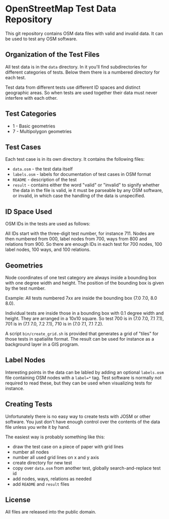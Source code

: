 
# OpenStreetMap Test Data Repository

This git repository contains OSM data files with valid and invalid data. It can
be used to test any OSM software.

## Organization of the Test Files

All test data is in the `data` directory. In it you'll find subdirectories for
different categories of tests. Below them there is a numbered directory for each
test.

Test data from different tests use different ID spaces and distinct geographic
areas. So when tests are used together their data must never interfere with
each other.

## Test Categories

* 1 - Basic geometries
* 7 - Multipolygon geometries

## Test Cases

Each test case is in its own directory. It contains the following files:

* `data.osm` - the test data itself
* `labels.osm` - labels for documentation of test cases in OSM format
* `README` - description of the test
* `result` - contains either the word "valid" or "invalid" to signify
  whether the data in the file is valid, ie it must be parseable by any OSM
  software, or invalid, in which case the handling of the data is unspecified.

## ID Space Used

OSM IDs in the tests are used as follows:

All IDs start with the three-digit test number, for instance 711. Nodes are
then numbered from 000, label nodes from 700, ways from 800 and relations from
900. So there are enough IDs in each test for 700 nodes, 100 label nodes,
100 ways, and 100 relations.

## Geometries

Node coordinates of one test category are always inside a bounding box with one
degree width and height. The position of the bounding box is given by the test
number.

Example: All tests numbered 7xx are inside the bounding box (7.0 7.0, 8.0 8.0).

Individual tests are inside those in a bounding box with 0.1 degree width and
height. They are arranged in a 10x10 square. So test 700 is in
(7.0 7.0, 7.1 7.1), 701 is in (7.1 7.0, 7.2 7.1), 710 is in (7.0 7.1, 7.1 7.2).

A script `bin/create_grid.sh` is provided that generates a grid of "tiles"
for those tests in spatialite format. The result can be used for instance as a
background layer in a GIS program.

## Label Nodes

Interesting points in the data can be labled by adding an optional `labels.osm`
file containing OSM nodes with a `label=*` tag. Test software is normally not
required to read these, but they can be used when visualizing tests for instance.

## Creating Tests

Unfortunately there is no easy way to create tests with JOSM or other software.
You just don't have enough control over the contents of the data file unless
you write it by hand.

The easiest way is probably something like this:
* draw the test case on a piece of paper with grid lines
* number all nodes
* number all used grid lines on x and y axis
* create directory for new test
* copy over `data.osm` from another test, globally search-and-replace test id
* add nodes, ways, relations as needed
* add `README` and `result` files

## License

All files are released into the public domain.

